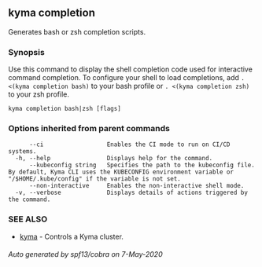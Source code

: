 ## kyma completion

Generates bash or zsh completion scripts.

### Synopsis

Use this command to display the shell completion code used for interactive command completion. 
To configure your shell to load completions, add `. <(kyma completion bash)` to your bash profile or `. <(kyma completion zsh)` to your zsh profile.


```
kyma completion bash|zsh [flags]
```

### Options inherited from parent commands

```
      --ci                  Enables the CI mode to run on CI/CD systems.
  -h, --help                Displays help for the command.
      --kubeconfig string   Specifies the path to the kubeconfig file. By default, Kyma CLI uses the KUBECONFIG environment variable or "/$HOME/.kube/config" if the variable is not set.
      --non-interactive     Enables the non-interactive shell mode.
  -v, --verbose             Displays details of actions triggered by the command.
```

### SEE ALSO

* [kyma](kyma.md)	 - Controls a Kyma cluster.

###### Auto generated by spf13/cobra on 7-May-2020
